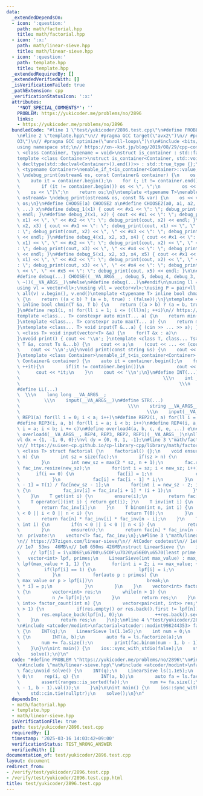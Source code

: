 ```yaml
---
data:
  _extendedDependsOn:
  - icon: ':question:'
    path: math/factorial.hpp
    title: math/factorial.hpp
  - icon: ':x:'
    path: math/linear-sieve.hpp
    title: math/linear-sieve.hpp
  - icon: ':question:'
    path: template.hpp
    title: template.hpp
  _extendedRequiredBy: []
  _extendedVerifiedWith: []
  _isVerificationFailed: true
  _pathExtension: cpp
  _verificationStatusIcon: ':x:'
  attributes:
    '*NOT_SPECIAL_COMMENTS*': ''
    PROBLEM: https://yukicoder.me/problems/no/2896
    links:
    - https://yukicoder.me/problems/no/2896
  bundledCode: "#line 1 \"test/yukicoder/2896.test.cpp\"\n#define PROBLEM \"https://yukicoder.me/problems/no/2896\"\
    \n#line 2 \"template.hpp\"\n// #pragma GCC target(\"avx2\")\n// #pragma GCC optimize(\"\
    O3\")\n// #pragma GCC optimize(\"unroll-loops\")\n\n#include <bits/stdc++.h>\n\
    using namespace std;\n// https://xn--kst.jp/blog/2019/08/29/cpp-comp/\n\ntemplate\
    \ <class Container, typename = void>\nstruct is_container : std::false_type {};\n\
    template <class Container>\nstruct is_container<Container, std::void_t<decltype(std::declval<Container>().begin()),\
    \ decltype(std::declval<Container>().end())>> : std::true_type {};\n\ntemplate\
    \ <typename Container>\nenable_if_t<is_container<Container>::value, ostream&>\
    \ \ndebug_print(ostream& os, const Container& container) {\n    os << \"[\";\n\
    \    auto it = container.begin();\n    for (; it != container.end(); ++it) {\n\
    \        if (it != container.begin()) os << \", \";\n        os << *it;\n    }\n\
    \    os << \"]\";\n    return os;\n}\ntemplate <typename T>\nenable_if_t<!is_container<T>::value,\
    \ ostream&> \ndebug_print(ostream& os, const T& var) {\n    os << var;\n    return\
    \ os;\n}\n#define CHOOSE(a) CHOOSE2 a\n#define CHOOSE2(a0, a1, a2, a3, a4, x,\
    \ ...) x\n#define debug_1(x1) { cout << #x1 << \": \"; debug_print(cout, x1) <<\
    \ endl; }\n#define debug_2(x1, x2) { cout << #x1 << \": \"; debug_print(cout,\
    \ x1) << \", \" << #x2 << \": \"; debug_print(cout, x2) << endl; }\n#define debug_3(x1,\
    \ x2, x3) { cout << #x1 << \": \"; debug_print(cout, x1) << \", \" << #x2 << \"\
    : \"; debug_print(cout, x2) << \", \" << #x3 << \": \"; debug_print(cout, x3)\
    \ << endl; }\n#define debug_4(x1, x2, x3, x4) { cout << #x1 << \": \"; debug_print(cout,\
    \ x1) << \", \" << #x2 << \": \"; debug_print(cout, x2) << \", \" << #x3 << \"\
    : \"; debug_print(cout, x3) << \", \" << #x4 << \": \"; debug_print(cout, x4)\
    \ << endl; }\n#define debug_5(x1, x2, x3, x4, x5) { cout << #x1 << \": \"; debug_print(cout,\
    \ x1) << \", \" << #x2 << \": \"; debug_print(cout, x2) << \", \" << #x3 << \"\
    : \"; debug_print(cout, x3) << \", \" << #x4 << \": \"; debug_print(cout, x4)\
    \ << \", \" << #x5 << \": \"; debug_print(cout, x5) << endl; }\n\n#ifdef LOCAL\n\
    #define debug(...) CHOOSE((__VA_ARGS__, debug_5, debug_4, debug_3, debug_2, debug_1,\
    \ ~))(__VA_ARGS__)\n#else\n#define debug(...)\n#endif\n\nusing ll = long long;\n\
    using vl = vector<ll>;\nusing vll = vector<vl>;\nusing P = pair<ll, ll>;\n#define\
    \ all(v) v.begin(), v.end()\ntemplate <typename T> inline bool chmax(T &a, T b)\
    \ {\n    return ((a < b) ? (a = b, true) : (false));\n}\ntemplate <typename T>\
    \ inline bool chmin(T &a, T b) {\n    return ((a > b) ? (a = b, true) : (false));\n\
    }\n#define rep1(i, n) for(ll i = 1; i <= ((ll)n); ++i)\n// https://trap.jp/post/1224/\n\
    template <class... T> constexpr auto min(T... a) {\n    return min(initializer_list<common_type_t<T...>>{a...});\n\
    }\ntemplate <class... T> constexpr auto max(T... a) {\n    return max(initializer_list<common_type_t<T...>>{a...});\n\
    }\ntemplate <class... T> void input(T &...a) { (cin >> ... >> a); }\ntemplate\
    \ <class T> void input(vector<T> &a) {\n    for(T &x : a)\n        cin >> x;\n\
    }\nvoid print() { cout << '\\n'; }\ntemplate <class T, class... Ts> void print(const\
    \ T &a, const Ts &...b) {\n    cout << a;\n    (cout << ... << (cout << ' ', b));\n\
    \    cout << '\\n';\n}\nvoid print(const string &s) {\n    cout << s << '\\n';\n\
    }\ntemplate <class Container>\nenable_if_t<is_container<Container>::value> print(const\
    \ Container& container) {\n    auto it = container.begin();\n    for(;it != container.end();\
    \ ++it){\n        if(it != container.begin())\n            cout << \" \";\n  \
    \      cout << *it;\n    }\n    cout << '\\n';\n}\n#define INT(...)          \
    \                                                     \\\n    int __VA_ARGS__;\
    \                                                           \\\n    input(__VA_ARGS__)\n\
    #define LL(...)                                                              \
    \  \\\n    long long __VA_ARGS__;                                            \
    \         \\\n    input(__VA_ARGS__)\n#define STR(...)                       \
    \                                        \\\n    string __VA_ARGS__;         \
    \                                               \\\n    input(__VA_ARGS__)\n#define\
    \ REP1(a) for(ll i = 0; i < a; i++)\n#define REP2(i, a) for(ll i = 0; i < a; i++)\n\
    #define REP3(i, a, b) for(ll i = a; i < b; i++)\n#define REP4(i, a, b, c) for(ll\
    \ i = a; i < b; i += c)\n#define overload4(a, b, c, d, e, ...) e\n#define rep(...)\
    \ overload4(__VA_ARGS__, REP4, REP3, REP2, REP1)(__VA_ARGS__)\n\nll inf = 3e18;\n\
    vl dx = {1, -1, 0, 0};\nvl dy = {0, 0, 1, -1};\n#line 3 \"math/factorial.hpp\"\
    \n// https://suisen-cp.github.io/cp-library-cpp/library/math/factorial.hpp\ntemplate\
    \ <class T> struct factorial {\n    factorial() {};\n    void ensure(const int\
    \ n) {\n        int sz = size(fac);\n        if(sz > n) {\n            return;\n\
    \        }\n        int new_sz = max(2 * sz, n + 1);\n        fac.resize(new_sz),\
    \ fac_inv.resize(new_sz);\n        for(int i = sz; i < new_sz; i++) {\n      \
    \      if(i == 0) {\n                fac[i] = 1;\n                continue;\n\
    \            }\n            fac[i] = fac[i - 1] * i;\n        }\n        fac_inv[new_sz\
    \ - 1] = T(1) / fac[new_sz - 1];\n        for(int i = new_sz - 2; i >= sz; i--)\
    \ {\n            fac_inv[i] = fac_inv[i + 1] * (i + 1);\n        }\n        return;\n\
    \    }\n    T get(int i) {\n        ensure(i);\n        return fac[i];\n    }\n\
    \    T operator[](int i) { return get(i); }\n    T inv(int i) {\n        ensure(i);\n\
    \        return fac_inv[i];\n    }\n    T binom(int n, int i) {\n        if(n\
    \ < 0 || i < 0 || n < i) {\n            return T(0);\n        }\n        ensure(n);\n\
    \        return fac[n] * fac_inv[i] * fac_inv[n - i];\n    }\n    T perm(int n,\
    \ int i) {\n        if(n < 0 || i < 0 || n < i) {\n            return T(0);\n\
    \        }\n        ensure(n);\n        return fac[n] * fac_inv[n - i];\n    }\n\
    \n  private:\n    vector<T> fac, fac_inv;\n};\n#line 3 \"math/linear-sieve.hpp\"\
    \n// https://37zigen.com/linear-sieve/\n// AtCoder codetest\n// 1e6   7ms 7.5MB\n\
    // 1e7  53ms  46MB\n// 1e8 650ms 426MB\nstruct LinearSieve {\n    int max_value;\n\
    \    // lpf[i] = i\u306E\u6700\u5C0F\u7D20\u56E0\u6570(least prime factor)\n \
    \   vector<int> lpf, primes;\n    LinearSieve(int max_value) : max_value(max_value),\
    \ lpf(max_value + 1, 1) {\n        for(int i = 2; i <= max_value; ++i) {\n   \
    \         if(lpf[i] == 1) {\n                lpf[i] = i;\n                primes.emplace_back(i);\n\
    \            }\n            for(auto p : primes) {\n                if(p * i >\
    \ max_value or p > lpf[i])\n                    break;\n                lpf[p\
    \ * i] = p;\n            }\n        }\n    }\n    vector<int> factorize(int n)\
    \ {\n        vector<int> res;\n        while(n > 1) {\n            res.emplace_back(lpf[n]);\n\
    \            n /= lpf[n];\n        }\n        return res;\n    }\n    vector<pair<int,\
    \ int>> factor_count(int n) {\n        vector<pair<int, int>> res;\n        while(n\
    \ > 1) {\n            if(res.empty() or res.back().first != lpf[n])\n        \
    \        res.emplace_back(lpf[n], 0);\n            ++res.back().second;\n    \
    \    }\n        return res;\n    }\n};\n#line 4 \"test/yukicoder/2896.test.cpp\"\
    \n#include <atcoder/modint>\nfactorial<atcoder::modint998244353> fac;\nvoid solve()\
    \ {\n    INT(q);\n    LinearSieve ls(1.1e5);\n    int num = 0;\n    rep(i, q)\
    \ {\n        INT(a, b);\n        auto fa = ls.factorize(a);\n        assert(ranges::is_sorted(fa));\n\
    \        num += fa.size();\n        print(fac.binom(num - 1, b - 1).val());\n\
    \    }\n}\n\nint main() {\n    ios::sync_with_stdio(false);\n    std::cin.tie(nullptr);\n\
    \    solve();\n}\n"
  code: "#define PROBLEM \"https://yukicoder.me/problems/no/2896\"\n#include \"math/factorial.hpp\"\
    \n#include \"math/linear-sieve.hpp\"\n#include <atcoder/modint>\nfactorial<atcoder::modint998244353>\
    \ fac;\nvoid solve() {\n    INT(q);\n    LinearSieve ls(1.1e5);\n    int num =\
    \ 0;\n    rep(i, q) {\n        INT(a, b);\n        auto fa = ls.factorize(a);\n\
    \        assert(ranges::is_sorted(fa));\n        num += fa.size();\n        print(fac.binom(num\
    \ - 1, b - 1).val());\n    }\n}\n\nint main() {\n    ios::sync_with_stdio(false);\n\
    \    std::cin.tie(nullptr);\n    solve();\n}\n"
  dependsOn:
  - math/factorial.hpp
  - template.hpp
  - math/linear-sieve.hpp
  isVerificationFile: true
  path: test/yukicoder/2896.test.cpp
  requiredBy: []
  timestamp: '2025-03-16 14:03:42+09:00'
  verificationStatus: TEST_WRONG_ANSWER
  verifiedWith: []
documentation_of: test/yukicoder/2896.test.cpp
layout: document
redirect_from:
- /verify/test/yukicoder/2896.test.cpp
- /verify/test/yukicoder/2896.test.cpp.html
title: test/yukicoder/2896.test.cpp
---
```

